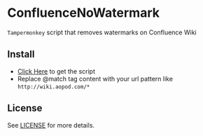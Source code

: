# ConfluenceNoWatermark

`Tampermonkey` script that removes watermarks on Confluence Wiki

## Install

- [Click Here](https://github.com/aopod/ConfluenceNoWatermark/raw/master/ConfluenceNoWatermark.user.js) to get the script
- Replace @match tag content with your url pattern like `http://wiki.aopod.com/*`

## License

See [LICENSE](https://github.com/aopod/ConfluenceNoWatermark/blob/master/README.md) for more details.

